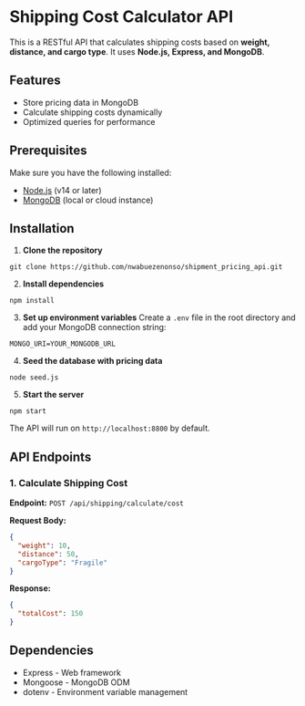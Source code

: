 # Shipping Cost Calculator API

This is a RESTful API that calculates shipping costs based on **weight, distance, and cargo type**. It uses **Node.js, Express, and MongoDB**.

## Features

- Store pricing data in MongoDB
- Calculate shipping costs dynamically
- Optimized queries for performance

## Prerequisites

Make sure you have the following installed:

- [Node.js](https://nodejs.org/) (v14 or later)
- [MongoDB](https://www.mongodb.com/) (local or cloud instance)

## Installation

1. **Clone the repository**

```https
git clone https://github.com/nwabuezenonso/shipment_pricing_api.git
```

2. **Install dependencies**

```https
npm install
```

3. **Set up environment variables**
   Create a `.env` file in the root directory and add your MongoDB connection string:

```
MONGO_URI=YOUR_MONGODB_URL
```

4. **Seed the database with pricing data**

```
node seed.js
```

5. **Start the server**

```
npm start
```

The API will run on `http://localhost:8800` by default.

## API Endpoints

### 1. **Calculate Shipping Cost**

**Endpoint:** `POST /api/shipping/calculate/cost`

**Request Body:**

```json
{
  "weight": 10,
  "distance": 50,
  "cargoType": "Fragile"
}
```

**Response:**

```json
{
  "totalCost": 150
}
```

## Dependencies

- Express - Web framework
- Mongoose - MongoDB ODM
- dotenv - Environment variable management
